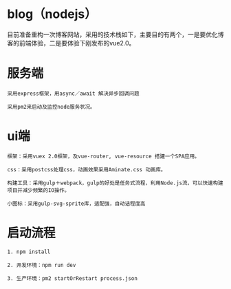 # blog（nodejs）

目前准备重构一次博客网站，采用的技术栈如下，主要目的有两个，一是要优化博客的前端体验，二是要体验下刚发布的vue2.0。

# 服务端
 	采用express框架，用async／await 解决异步回调问题

	采用pm2来启动及监控node服务状况。

# ui端
	框架：采用vuex 2.0框架，及vue-router, vue-resource 搭建一个SPA应用。

	css：采用postcss处理css，动画效果采用Aminate.css 动画库。

	构建工具：采用gulp＋webpack，gulp的好处是任务式流程，利用Node.js流，可以快速构建项目并减少频繁的IO操作。

	小图标：采用gulp-svg-sprite库，适配强，自动话程度高

# 启动流程
	1. npm install 
	
	2. 开发环境：npm run dev

	3. 生产环境：pm2 startOrRestart process.json

